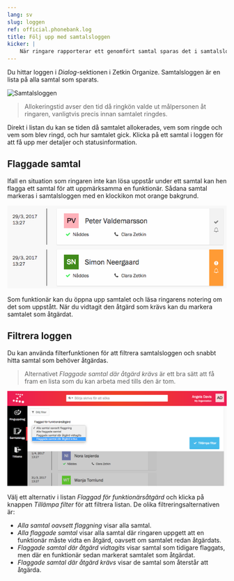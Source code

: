 ```yaml
---
lang: sv
slug: loggen
ref: official.phonebank.log
title: Följ upp med samtalsloggen
kicker: |
    När ringare rapporterar ett genomfört samtal sparas det i samtalsloggen.
---
```


Du hittar loggen i _Dialog_-sektionen i Zetkin Organize. Samtalsloggen är en
lista på alla samtal som sparats.

![Samtalsloggen](./loggen.png)

> Allokeringstid avser den tid då ringkön valde ut målpersonen åt ringaren,
> vanligtvis precis innan samtalet ringdes.

Direkt i listan du kan se tiden då samtalet allokerades, vem som ringde och vem
som blev ringd, och hur samtalet gick. Klicka på ett samtal i loggen för att få
upp mer detaljer och statusinformation.

## Flaggade samtal
Ifall en situation som ringaren inte kan lösa uppstår under ett samtal kan hen
flagga ett samtal för att uppmärksamma en funktionär. Sådana samtal markeras i
samtalsloggen med en klockikon mot orange bakgrund.

![Flaggade samtal i loggen](./flaggade-samtal.png)

Som funktionär kan du öppna upp samtalet och läsa ringarens notering om det som
uppstått. När du vidtagit den åtgärd som krävs kan du markera samtalet som
åtgärdat.

## Filtrera loggen
Du kan använda filterfunktionen för att filtrera samtalsloggen och snabbt hitta
samtal som behöver åtgärdas.

> Alternativet _Flaggade samtal där åtgärd krävs_ är ett bra sätt att få fram
> en lista som du kan arbeta med tills den är tom.

![Filtrera samtal](./filtrera-loggen.png)

Välj ett alternativ i listan _Flaggad för funktionärsåtgärd_ och klicka på
knappen _Tillämpa filter_ för att filtrera listan. De olika
filtreringsalternativen är:

* _Alla samtal oavsett flaggning_ visar alla samtal.
* _Alla flaggade samtal_ visar alla samtal där ringaren uppgett att en
  funktionär måste vidta en åtgärd, oavsett om samtalet redan åtgärdats.
* _Flaggade samtal där åtgärd vidtagits_ visar samtal som tidigare flaggats,
  men där en funktionär sedan markerat samtalet som åtgärdat.
* _Flaggade samtal där åtgärd krävs_ visar de samtal som återstår att åtgärda.
